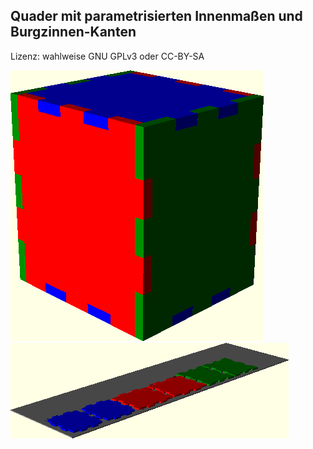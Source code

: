 ## Quader mit parametrisierten Innenma&szlig;en und Burgzinnen-Kanten

Lizenz: wahlweise GNU GPLv3 oder CC-BY-SA

<img src="https://raw.githubusercontent.com/mb-fab/Haifisch-in-Kuben/master/model.png"/>
<br/>
<img src="https://raw.githubusercontent.com/mb-fab/Haifisch-in-Kuben/master/parts.png"/>

